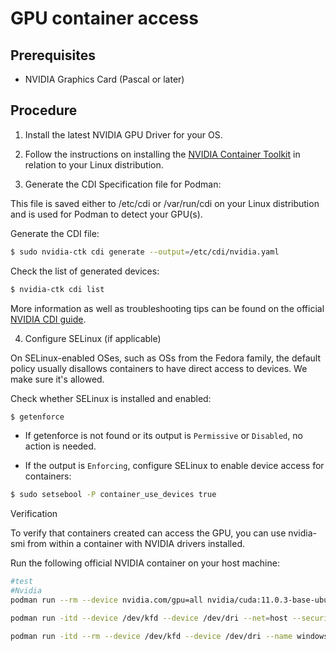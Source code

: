 # GPU container access

## Prerequisites

- NVIDIA Graphics Card (Pascal or later)

## Procedure

1. Install the latest NVIDIA GPU Driver for your OS.

2. Follow the instructions on installing the [NVIDIA Container Toolkit](https://docs.nvidia.com/datacenter/cloud-native/container-toolkit/latest/install-guide.html) in relation to your Linux distribution.

3. Generate the CDI Specification file for Podman:

This file is saved either to /etc/cdi or /var/run/cdi on your Linux distribution and is used for Podman to detect your GPU(s).

Generate the CDI file:

```sh
$ sudo nvidia-ctk cdi generate --output=/etc/cdi/nvidia.yaml
```

Check the list of generated devices:

```sh
$ nvidia-ctk cdi list
```

More information as well as troubleshooting tips can be found on the official [NVIDIA CDI guide](https://docs.nvidia.com/datacenter/cloud-native/container-toolkit/latest/cdi-support.html).

4. Configure SELinux (if applicable)

On SELinux-enabled OSes, such as OSs from the Fedora family, the default policy usually disallows containers to have direct access to devices. We make sure it's allowed.

Check whether SELinux is installed and enabled:

```sh
$ getenforce
```

- If getenforce is not found or its output is `Permissive` or `Disabled`, no action is needed.

- If the output is `Enforcing`, configure SELinux to enable device access for containers:

```sh
$ sudo setsebool -P container_use_devices true
```

Verification

To verify that containers created can access the GPU, you can use nvidia-smi from within a container with NVIDIA drivers installed.

Run the following official NVIDIA container on your host machine:

```sh
#test
#Nvidia
podman run --rm --device nvidia.com/gpu=all nvidia/cuda:11.0.3-base-ubuntu20.04 nvidia-smi

podman run -itd --device /dev/kfd --device /dev/dri --net=host --security-opt=no-new-privileges --cap-drop=ALL docker.io/rocm/pytorch:latest python3

podman run -itd --rm --device /dev/kfd --device /dev/dri --name windows -p 8006:8006 --device=/dev/kvm --device=/dev/net/tun --cap-add NET_ADMIN -v "${PWD:-.}/storage:/storage:Z" --stop-timeout 120 dockurr/windows:10

```
